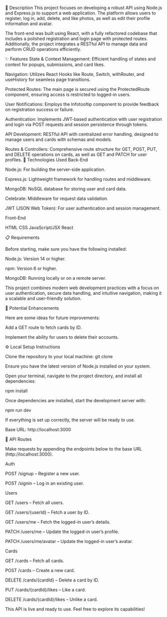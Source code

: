 📜 Description
This project focuses on developing a robust API using Node.js and Express.js to support a web application. 
The platform allows users to register, log in, add, delete, and like photos, as well as edit their profile information and avatar.

The front-end was built using React, with a fully refactored codebase that includes a polished registration and login page with protected routes. 
Additionally, the project integrates a RESTful API to manage data and perform CRUD operations efficiently.

✨ Features
State & Context Management: Efficient handling of states and context for popups, submissions, and card likes.

Navigation: Utilizes React Hooks like Route, Switch, withRouter, and useHistory for seamless page transitions.

Protected Routes: The main page is secured using the ProtectedRoute component, ensuring access is restricted to logged-in users.

User Notifications: Employs the Infotooltip component to provide feedback on registration success or failure.

Authentication: Implements JWT-based authentication with user registration and login via POST requests and session persistence through tokens.

API Development: RESTful API with centralized error handling, designed to manage users and cards with schemas and models.

Routes & Controllers: Comprehensive route structure for GET, POST, PUT, and DELETE operations on cards, as well as GET and PATCH for user profiles.
🚀 Technologies Used
Back-End

Node.js: For building the server-side application.

Express.js: Lightweight framework for handling routes and middleware.

MongoDB: NoSQL database for storing user and card data.

Celebrate: Middleware for request data validation.

JWT (JSON Web Token): For user authentication and session management.

Front-End

HTML
CSS
JavaScript/JSX
React

📋 Requirements

Before starting, make sure you have the following installed:

Node.js: Version 14 or higher.

npm: Version 6 or higher.

MongoDB: Running locally or on a remote server.

This project combines modern web development practices with a focus on user authentication, secure data handling, and intuitive navigation, making it a scalable and user-friendly solution.

🧪 Potential Enhancements

Here are some ideas for future improvements:

Add a GET route to fetch cards by ID.

Implement the ability for users to delete their accounts.


⚙ Local Setup Instructions

Clone the repository to your local machine:
git clone <repository-url>

Ensure you have the latest version of Node.js installed on your system.

Open your terminal, navigate to the project directory, and install all dependencies:

npm install

Once dependencies are installed, start the development server with:

npm run dev

If everything is set up correctly, the server will be ready to use.

Base URL: http://localhost:3000


🚦 API Routes

Make requests by appending the endpoints below to the base URL (http://localhost:3000).

Auth

POST /signup – Register a new user.

POST /signin – Log in an existing user.

Users


GET /users – Fetch all users.

GET /users/{userId} – Fetch a user by ID.

GET /users/me – Fetch the logged-in user’s details.

PATCH /users/me – Update the logged-in user’s profile.

PATCH /users/me/avatar – Update the logged-in user’s avatar.

Cards


GET /cards – Fetch all cards.

POST /cards – Create a new card.

DELETE /cards/{cardId} – Delete a card by ID.

PUT /cards/{cardId}/likes – Like a card.

DELETE /cards/{cardId}/likes – Unlike a card.


This API is live and ready to use. Feel free to explore its capabilities!

